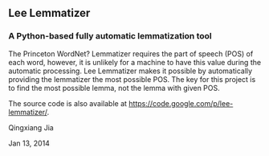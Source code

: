 ## Lee Lemmatizer
### A Python-based fully automatic lemmatization tool

The Princeton WordNet? Lemmatizer requires the part of speech (POS) of each word, however, it is unlikely for a machine to have this value during the automatic processing. Lee Lemmatizer makes it possible by automatically providing the lemmatizer the most possible POS. The key for this project is to find the most possible lemma, not the lemma with given POS.

The source code is also available at https://code.google.com/p/lee-lemmatizer/.

Qingxiang Jia

Jan 13, 2014

